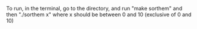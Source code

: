 To run,  in the terminal, go to the directory, and run "make sorthem" and then "./sorthem x" where x should be between 0 and 10 (exclusive of 0 and 10)
